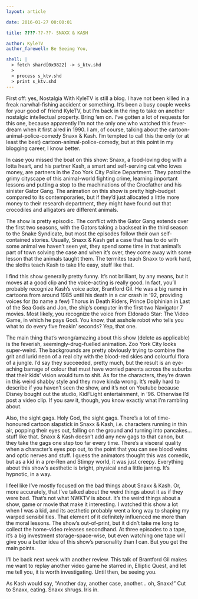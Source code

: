 ```yaml
---
layout: article

date: 2016-01-27 00:00:01

title: ????-??-??- SNAXX & KASH

author: KyleTV
author_farewell: Be Seeing You,

shell: |
  > fetch shard[0x9822] -> s_ktv.shd
  >
  > process s_ktv.shd
  > print s_ktv.shd
---
```


First off: yes, Nostalgia With KyleTV is still a blog. I have not been killed in a freak narwhal-fishing accident or something. It’s been a busy couple weeks for your good ol’ friend KyleTV, but I’m back in the ring to take on another nostalgic intellectual property. Bring ‘em on. I’ve gotten a lot of requests for this one, because apparently I’m not the only one who watched this fever-dream when it first aired in 1990. I am, of course, talking about the cartoon-animal-police-comedy Snaxx & Kash. I’m tempted to call this the only (or at least the best) cartoon-animal-police-comedy, but at this point in my blogging career, I know better.

In case you missed the boat on this show: Snaxx, a food-loving dog with a lotta heart, and his partner Kash, a smart and self-serving cat who loves money, are partners in the Zoo York City Police Department. They patrol the grimy cityscape of this animal-world fighting crime, learning important lessons and putting a stop to the machinations of the Crocfather and his sinister Gator Gang. The animation on this show is pretty high-budget compared to its contemporaries, but if they’d just allocated a little more money to their research department, they might have found out that crocodiles and alligators are different animals.

The show is pretty episodic. The conflict with the Gator Gang extends over the first two seasons, with the Gators taking a backseat in the third season to the Snake Syndicate, but most the episodes follow their own self-contained stories. Usually, Snaxx & Kash get a case that has to do with some animal we haven’t seen yet, they spend some time in that animal’s part of town solving the case and when it’s over, they come away with some lesson that the animals taught them. The termites teach Snaxx to work hard, the sloths teach Kash to take life easy, stuff like that.

I find this show generally pretty funny. It’s not brilliant, by any means, but it moves at a good clip and the voice-acting is really good. In fact, you’ll probably recognize Kash’s voice actor, Brantford Gil. He was a big name in cartoons from around 1985 until his death in a car crash in ’92, providing voices for (to name a few) Thorus in Death Riders, Prince Dolphinian in Last of the Sea Gods and Jon, the ship’s computer in the first two Navigator 7 movies. Most likely, you recognize the voice from Eldorado Star: The Video Game, in which he pays Godi. You know, that asshole robot who tells you what to do every five freakin’ seconds? Yep, that one.

The main thing that’s wrong/amazing about this show (delete as applicable) is the feverish, seemingly-drug-fuelled animation. Zoo York City looks super-weird. The backgrounds are pretty obviously trying to combine the grit and lurid neon of a real city with the blood-red skies and colourful flora of a jungle. I’d say they succeeded, pretty much, but the result is an eye-aching barrage of colour that must have worried parents across the suburbs that their kids’ vision would turn to shit. As for the characters, they’re drawn in this weird shabby style and they move kinda wrong. It’s really hard to describe if you haven’t seen the show, and it’s not on Youtube because Disney bought out the studio, KidFLight entertainment, in ’96. Otherwise I’d post a video clip. If you saw it, though, you know exactly what I’m rambling about.

Also, the sight gags. Holy God, the sight gags. There’s a lot of time-honoured cartoon slapstick in Snaxx & Kash, i.e. characters running in thin air, popping their eyes out, falling on the ground and turning into pancakes… stuff like that. Snaxx & Kash doesn’t add any new gags to that canon, but they take the gags one step too far every time. There’s a visceral quality when a character’s eyes pop out, to the point that you can see blood veins and optic nerves and stuff. I guess the animators thought this was comedic, but as a kid in a pre-Ren and Stimpy world, it was just creepy. Everything about this show’s aesthetic is bright, physical and a little jarring. It’s hypnotic, in a way.

I feel like I’ve mostly focused on the bad things about Snaxx & Kash. Or, more accurately, that I’ve talked about the weird things about it as if they were bad. That’s not what NWKTV is about. It’s the weird things about a show, game or movie that make it interesting. I watched this show a lot when I was a kid, and its aesthetic probably went a long way to shaping my warped sensibilities. That element of it definitely influenced me more than the moral lessons. The show’s out-of-print, but it didn’t take me long to collect the home-video releases secondhand. At three episodes to a tape, it’s a big investment storage-space-wise, but even watching one tape will give you a better idea of this show’s personality than I can. But you get the main points.

I’ll be back next week with another review. This talk of Brantford Gil makes me want to replay another video game he starred in, Elliptic Quest, and let me tell you, it is worth investigating. Until then, be seeing you.

As Kash would say, “Another day, another case, another… oh, Snaxx!” Cut to Snaxx, eating. Snaxx shrugs. Iris in.
